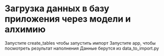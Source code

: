 # Загрузка данных в базу приложения через модели и алхимию

Запустите create_tables чтобы запустить импорт
Запустите app, чтобы посмотреть результат наполнения
Данные берутся из data_to_import.py

